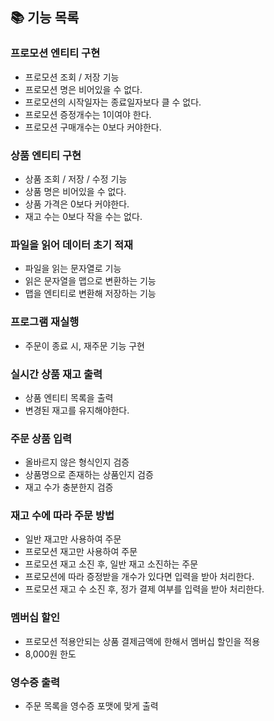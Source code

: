 ## 📚 기능 목록

### 프로모션 엔티티 구현 
+ 프로모션 조회 / 저장 기능 
+ 프로모션 명은 비어있을 수 없다.  
+ 프로모션의 시작일자는 종료일자보다 클 수 없다.
+ 프로모션 증정개수는 1이여야 한다.
+ 프로모션 구매개수는 0보다 커야한다. 

### 상품 엔티티 구현 
+ 상품 조회 / 저장 / 수정 기능 
+ 상품 명은 비어있을 수 없다.
+ 상품 가격은 0보다 커야한다. 
+ 재고 수는 0보다 작을 수는 없다.

### 파일을 읽어 데이터 초기 적재
+ 파일을 읽는 문자열로 기능 
+ 읽은 문자열을 맵으로 변환하는 기능 
+ 맵을 엔티티로 변환해 저장하는 기능

### 프로그램 재실행 
+ 주문이 종료 시, 재주문 기능 구현

### 실시간 상품 재고 출력 
+ 상품 엔티티 목록을 출력 
+ 변경된 재고를 유지해야한다. 

### 주문 상품 입력 
+ 올바르지 않은 형식인지 검증 
+ 상품명으로 존재하는 상품인지 검증 
+ 재고 수가 충분한지 검증 

### 재고 수에 따라 주문 방법
+ 일반 재고만 사용하여 주문 
+ 프로모션 재고만 사용하여 주문 
+ 프로모션 재고 소진 후, 일반 재고 소진하는 주문
+ 프로모션에 따라 증정받을 개수가 있다면 입력을 받아 처리한다. 
+ 프로모션 재고 수 소진 후, 정가 결제 여부를 입력을 받아 처리한다. 

### 멤버십 할인 
+ 프로모션 적용안되는 상품 결제금액에 한해서 멤버십 할인을 적용 
+ 8,000원 한도

### 영수증 출력 
+ 주문 목록을 영수증 포맷에 맞게 출력

